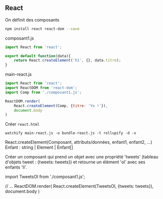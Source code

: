 ## React

On définit des composants

````bash
npm install react react-dom --save
````

composant1.js
```js
import React from 'react';

export default function(data){
    return React.createElement('h1', {}, data.titre);
}
```

main-react.js
````js
import React from 'react';
import ReactDOM from 'react-dom';
import Comp from './composant1.js';

ReactDOM.render(
    React.createElement(Comp, {titre: 'Yo !'}),
    document.body
)
````

Créer `react.html`

````
watchify main-react.js -o bundle-react.js -t rollupify -d -v
````


React.createElement(Composant, attributs/données, enfant1, enfant2, ...)
Enfant : string | Element | Enfant[]

Créer un composant qui prend un objet avec une propriété 'tweets' (tableau d'objets tweet : {tweets: tweets}) et retourne un élément 'ol' avec ses enfants 'li'.

import TweetsOl from './composant1.js';

// ...
ReactDOM.render(
    React.createElement(TweetsOl, {tweets: tweets}),
    document.body
)